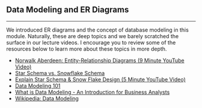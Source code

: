 ## Data Modeling and ER Diagrams

*****

We introduced ER diagrams and the concept of database modeling in this module.
Naturally, these are deep topics and we barely scratched the surface in our
lecture videos. I encourage you to review some of the resources below to learn
more about these topics in more depth.

* [Norwalk Aberdeen: Entity-Relationship Diagrams (9 Minute YouTube
Video)](https://www.youtube.com/watch?v=c0_9Y8QAstg)
* [Star Schema vs. Snowflake
Schema](http://www.vertabelo.com/blog/technical-articles/data-warehouse-modeling-star-schema-vs-snowflake-schema)
* [Explain Star Schema & Snow Flake Design (5 Minute YouTube
Video)](https://www.youtube.com/watch?v=KUwOcip7Zzc)
* [Data Modeling 101](http://www.agiledata.org/essays/dataModeling101.html)
* [What is Data Modeling - An Introduction for Business
Analysts](http://business-analysis-excellence.com/what-is-data-modeling/)
* [Wikipedia: Data Modeling](https://en.wikipedia.org/wiki/Data_modeling)


